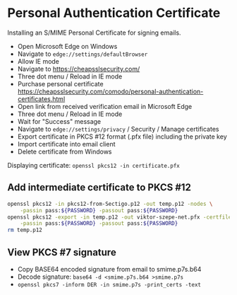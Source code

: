 # Personal Authentication Certificate

Installing an S/MIME Personal Certificate for signing emails.

- Open Microsoft Edge on Windows
- Navigate to `edge://settings/defaultBrowser`
- Allow IE mode
- Navigate to https://cheapsslsecurity.com/
- Three dot menu / Reload in IE mode
- Purchase personal certificate https://cheapsslsecurity.com/comodo/personal-authentication-certificates.html
- Open link from received verification email in Microsoft Edge
- Three dot menu / Reload in IE mode
- Wait for "Success" message
- Navigate to `edge://settings/privacy` / Security / Manage certificates
- Export certificate in PKCS #12 format (.pfx file) including the private key
- Import certificate into email client
- Delete certificate from Windows

Displaying certificate: `openssl pkcs12 -in certificate.pfx`

## Add intermediate certificate to PKCS #12

```bash
openssl pkcs12 -in pkcs12-from-Sectigo.p12 -out temp.p12 -nodes \
    -passin pass:${PASSWORD} -passout pass:${PASSWORD}
openssl pkcs12 -export -in temp.p12 -out viktor-szepe-net.pfx -certfile Sectigo-intermediate.pem \
    -passin pass:${PASSWORD} -passout pass:${PASSWORD}
rm temp.p12
```

## View PKCS #7 signature

- Copy BASE64 encoded signature from email to smime.p7s.b64
- Decode signature: `base64 -d <smime.p7s.b64 >smime.p7s`
- `openssl pkcs7 -inform DER -in smime.p7s -print_certs -text`
